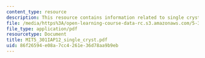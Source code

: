 ```yaml
---
content_type: resource
description: This resource contains information related to single crystal handout.
file: /media/https%3A/open-learning-course-data-rc.s3.amazonaws.com/5-301-chemistry-laboratory-techniques-january-iap-2012/86f26594e08a7cc4261e36d78aa9b9eb_MIT5_301IAP12_single_cryst.pdf
file_type: application/pdf
resourcetype: Document
title: MIT5_301IAP12_single_cryst.pdf
uid: 86f26594-e08a-7cc4-261e-36d78aa9b9eb
---
```

